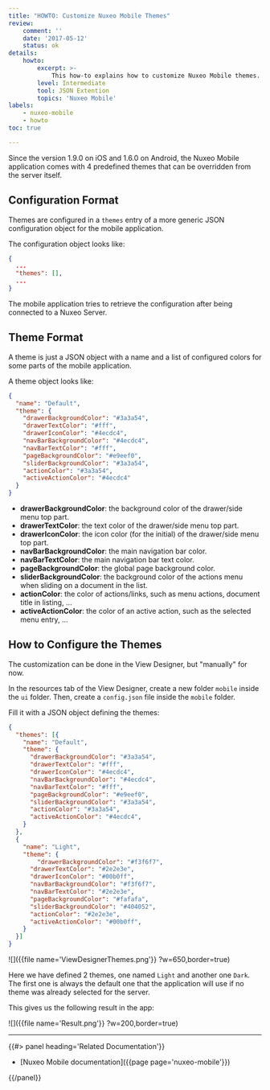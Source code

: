 ```yaml
---
title: "HOWTO: Customize Nuxeo Mobile Themes"
review:
    comment: ''
    date: '2017-05-12'
    status: ok
details:
    howto:
        excerpt: >-
            This how-to explains how to customize Nuxeo Mobile themes.
        level: Intermediate
        tool: JSON Extention
        topics: 'Nuxeo Mobile'
labels:
    - nuxeo-mobile
    - howto
toc: true

---
```


Since the version 1.9.0 on iOS and 1.6.0 on Android, the Nuxeo Mobile application comes with 4 predefined themes that can be overridden from the server itself.


## Configuration Format

Themes are configured in a `themes` entry of a more generic JSON configuration object for the mobile application.

The configuration object looks like:

```json
{
  ...
  "themes": [],
  ...
}
```

The mobile application tries to retrieve the configuration after being connected to a Nuxeo Server.


## Theme Format

A theme is just a JSON object with a name and a list of configured colors for some parts of the mobile application.

A theme object looks like:

```json
{
  "name": "Default",
  "theme": {
    "drawerBackgroundColor": "#3a3a54",
    "drawerTextColor": "#fff",
    "drawerIconColor": "#4ecdc4",
    "navBarBackgroundColor": "#4ecdc4",
    "navBarTextColor": "#fff",
    "pageBackgroundColor": "#e9eef0",
    "sliderBackgroundColor": "#3a3a54",
    "actionColor": "#3a3a54",
    "activeActionColor": "#4ecdc4"
  }
}
```

* **drawerBackgroundColor**: the background color of the drawer/side menu top part.
* **drawerTextColor**: the text color of the drawer/side menu top part.
* **drawerIconColor**: the icon color (for the initial) of the drawer/side menu top part.
* **navBarBackgroundColor**: the main navigation bar color.
* **navBarTextColor**: the main navigation bar text color.
* **pageBackgroundColor**: the global page background color.
* **sliderBackgroundColor**: the background color of the actions menu when sliding on a document in the list.
* **actionColor**: the color of actions/links, such as menu actions, document title in listing, ...
* **activeActionColor**: the color of an active action, such as the selected menu entry, ...


## How to Configure the Themes

The customization can be done in the View Designer, but "manually" for now.

In the resources tab of the View Designer, create a new folder `mobile` inside the `ui` folder. Then, create a `config.json` file inside the `mobile` folder.

Fill it with a JSON object defining the themes:

```json
{
  "themes": [{
    "name": "Default",
    "theme": {
      "drawerBackgroundColor": "#3a3a54",
      "drawerTextColor": "#fff",
      "drawerIconColor": "#4ecdc4",
      "navBarBackgroundColor": "#4ecdc4",
      "navBarTextColor": "#fff",
      "pageBackgroundColor": "#e9eef0",
      "sliderBackgroundColor": "#3a3a54",
      "actionColor": "#3a3a54",
      "activeActionColor": "#4ecdc4",
    }
  },
  {
    "name": "Light",
    "theme": {
    	"drawerBackgroundColor": "#f3f6f7",
      "drawerTextColor": "#2e2e3e",
      "drawerIconColor": "#00b0ff",
      "navBarBackgroundColor": "#f3f6f7",
      "navBarTextColor": "#2e2e3e",
      "pageBackgroundColor": "#fafafa",
      "sliderBackgroundColor": "#404052",
      "actionColor": "#2e2e3e",
      "activeActionColor": "#00b0ff",
    }
  }]
}
```

![]({{file name='ViewDesignerThemes.png'}} ?w=650,border=true)

Here we have defined 2 themes, one named `Light` and another one `Dark`. The first one is always the default one that the application will use if no theme was already selected for the server.

This gives us the following result in the app:

![]({{file name='Result.png'}} ?w=200,border=true)


* * *

<div class="row" data-equalizer data-equalize-on="medium"><div class="column medium-6">{{#> panel heading='Related Documentation'}}

- [Nuxeo Mobile documentation]({{page page='nuxeo-mobile'}})

{{/panel}}</div><div class="column medium-6">

&nbsp;

</div></div>
